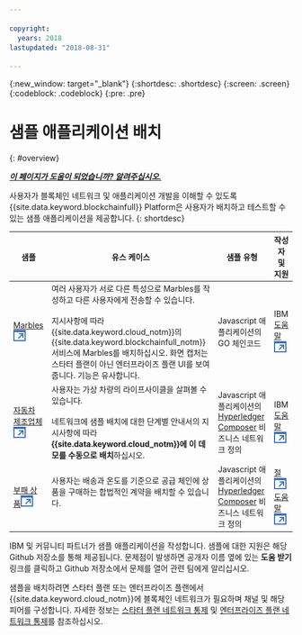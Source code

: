 ```yaml
---

copyright:
  years: 2018
lastupdated: "2018-08-31"

---
```


{:new_window: target="_blank"}
{:shortdesc: .shortdesc}
{:screen: .screen}
{:codeblock: .codeblock}
{:pre: .pre}

# 샘플 애플리케이션 배치
{: #overview}


***[이 페이지가 도움이 되었습니까? 알려주십시오.](https://www.surveygizmo.com/s3/4501493/IBM-Blockchain-Documentation)***


사용자가 블록체인 네트워크 및 애플리케이션 개발을 이해할 수 있도록 {{site.data.keyword.blockchainfull}} Platform은 사용자가 배치하고 테스트할 수 있는 샘플 애플리케이션을 제공합니다.
{: shortdesc}

| 샘플     | 유스 케이스       | 샘플 유형  | 작성자 및 지원  |
| --------------|---------------------|----|-------|
| [Marbles ![외부 링크 아이콘](../images/external_link.svg "외부 링크 아이콘")](https://github.com/IBM-Blockchain/marbles "Marbles")| 여러 사용자가 서로 다른 특성으로 Marbles를 작성하고 다른 사용자에게 전송할 수 있습니다. <br> <br> 지시사항에 따라 {{site.data.keyword.cloud_notm}}의 {{site.data.keyword.blockchainfull_notm}} 서비스에 Marbles를 배치하십시오. 화면 캡처는 스타터 플랜이 아닌 엔터프라이즈 플랜 UI를 보여줍니다. 기능은 유사합니다. | Javascript 애플리케이션의 GO 체인코드|IBM<br> [도움말 ![외부 링크 아이콘](../images/external_link.svg "외부 링크 아이콘")](https://github.com/IBM-Blockchain/marbles/issues "도움말") |
|[자동차 제조업체 ![외부 링크 아이콘](../images/external_link.svg "외부 링크 아이콘")](https://github.com/IBM-Blockchain/vehicle-manufacture "자동차 제조업체") | 사용자는 가상 차량의 라이프사이클을 살펴볼 수 있습니다.  <br> <br> 네트워크에 샘플 배치에 대한 단계별 안내서의 지시사항에 따라 **{{site.data.keyword.cloud_notm}}에 이 데모를 수동으로 배치**하십시오.|Javascript 애플리케이션의 [Hyperledger Composer](/docs/services/blockchain/references/hyperledger_composer.html) 비즈니스 네트워크 정의 |IBM<br> [도움말 ![외부 링크 아이콘](../images/external_link.svg "외부 링크 아이콘")](https://github.com/IBM-Blockchain/vehicle-manufacture/issues "도움말") |
|[부패 상품![외부 링크 아이콘](../images/external_link.svg "외부 링크 아이콘")](https://github.com/clauseHQ/demo-clause-ibm-perishable-goods "부패 상품")| 사용자는 배송과 온도를 기준으로 공급 체인에 상품을 구매하는 합법적인 계약을 배치할 수 있습니다. <br>  <br> <!-- This sample leverages the [Toolchain tool service![External link icon](../images/external_link.svg "External link icon")](../images/external_link.svg "External link icon")](https://console.bluemix.net/docs/services/ContinuousDelivery/index.html) to deploy the sample on your network automatically.--> |Javascript 애플리케이션의 [Hyperledger Composer](/docs/services/blockchain/references/hyperledger_composer.html) 비즈니스 네트워크 정의 | [절 ![외부 링크 아이콘](../images/external_link.svg "외부 링크 아이콘")](http://clause.io/ "절")<br> [도움말 ![외부 링크 아이콘](../images/external_link.svg "외부 링크 아이콘")](https://github.com/clauseHQ/demo-clause-ibm-perishable-goods/issues "도움말") |

IBM 및 커뮤니티 파트너가 샘플 애플리케이션을 작성합니다. 샘플에 대한 지원은 해당 Github 저장소를 통해 제공됩니다. 문제점이 발생하면 공개자 이름 옆에 있는 **도움 받기** 링크를 클릭하고 Github 저장소에서 문제를 열어 관련 팀에게 알리십시오.

샘플을 배치하려면 스타터 플랜 또는 엔터프라이즈 플랜에서 {{site.data.keyword.cloud_notm}}에 블록체인 네트워크가 필요하며 채널 및 해당 피어를 구성합니다. 자세한 정보는 [스타터 플랜 네트워크 통제](/docs/services/blockchain/get_start_starter_plan.html) 및 [엔터프라이즈 플랜 네트워크 통제](/docs/services/blockchain/get_start.html)를 참조하십시오.


<!--

After you provision a Starter Plan network, you can deploy the sample applications in the Network Monitor, which automates the steps to enable sample applications to run on your network. You can also enable the samples step-by-step to learn the entire process of application deployment, which you need to follow when you deploy your own applications.

-->

<!--
## Deploying sample applications in Starter Plan

Starter Plan provides a simple approach to deploy sample applications by leveraging the Toolchain service on {{site.data.keyword.cloud_notm}} with just a few clicks. After you deploy and launch a sample application, it will run on your blockchain network automatically.

Starter Plan provides two sample applications for you to start with.

* **Marbles**

  The Marbles sample enables users to create virtual marbles with different properties and to transfer them with other users. For more information about Marbles, see [Marbles Demo ![External link icon](../images/external_link.svg "External link icon")](https://github.com/IBM-Blockchain/marbles).


* **Vehicle Manufacture**

  The Vehicle Manufacture sample enables users to go through the lifecycle of a virtual vehicle. For more information about this sample, see [Vehicle Manufacture ![External link icon](../images/external_link.svg "External link icon")](https://github.com/IBM-Blockchain/vehicle-manufacture).

Complete the following steps to deploy a sample application:

1. Enter the **Network Monitor** of your Starter Plan network. If you don't have one, see [Creating a network](/docs/services/blockchain/get_start_starter_plan.html#creating-a-network).

2. Open the "Try samples" screen in your Network Monitor. Choose the sample application that you want to deploy and click the **Deploy via Toolchain** button.

3. A Toolchain service configuration window opens. Ensure that all required tools are correctly integrated. Note that if you have more than one organizations, make sure that you enter the correct organization name. The organization name should be the email address that you use to sign up for the network.
    **Tip**: You must disable pop-up blockers so that the Toolchain service configuration page can open.


  If this is the first application that you deploy via Toolchain, you need to authorize Toolchain to access the GitHub repository.

  ![sampleappflow2](../images/sampleappflow2.png)

  After you click the "Authorize" button, you are taken to GitHub. If you don't have a GitHub account, you need to create one. Give Toolchain access to your repositories by entering your account information. If you don't want to give Toolchain this access, you can deploy the sample applications manually. For more information, see [Deploying sample applications manually](#deploy_sample_applications_manually).

5. Click the **Create** button at the bottom of the Toolchain page. This should take you back to the Network Monitor, where the deployment of Marbles should be in process. This process should take five to 10 minutes.

After the deployment completes, you can start to use the Marbles sample on your Starter Plan network.

Because this process creates a forked GitHub repository that you have access to and control over, you can make changes to Marbles in the forked repository and commit them. These commits will trigger an automatic build of your Marbles application and allow you to demo it in {{site.data.keyword.cloud_notm}}.
-->

<!--
## Deploying sample applications manually
{: #deploy_sample_applications_manually}

If you want to deploy sample applications without using the Network Monitor, ensure that you install all software prerequisites on your local file system. For more information, see [Setting up application development environment](/docs/services/blockchain/v10_application.html#setting-up-application-development-environment).

You also need a blockchain network on {{site.data.keyword.cloud_notm}} with either Starter Plan or Enterprise Plan, and configure a channel and its peers. For more information, see [Govern Starter Plan network](/docs/services/blockchain/get_start_starter_plan.html) and [Govern Enterprise Plan network](/docs/services/blockchain/get_start.html). After you provision a network and can deploy applications on it, retrieve the API endpoints of your network resources that your application will access. For more information, see [Adding network API endpoints to your application](/docs/services/blockchain/v10_application.html#adding-network-api-endpoints-to-your-application).

You can deploy one of the following sample applications to your network:

- **Marbles**

  In the Marbles application, multiple users can create marbles with different properties and transfer them to others. The Marbles application is written in JavaScript and the chaincode is written in Go.

  You can find the sample code and instructions in [Marbles in GitHub ![External link icon](../images/external_link.svg "External link icon")](https://github.com/IBM-Blockchain/marbles).

  Use the Bluemix instructions rather than the instructions for hosting Marbles locally and input the relevant information from your network. Note that the screen captures in the Marbles GitHub show the Enterprise Plan UI (since the Enterprise Plan supports only the manual path for deploying Marbles), which is a little different from the Starter Plan UI. Nevertheless both UIs have the same basic parts, and you can find the names of your peers, channels, and other service credential information in the appropriate screens.

- **Fabcar**

  In Fabcar, you can perform **queries** and **ledger updates** on car records in the ledger. Fabcar is written in JavaScript and the chaincode is written in Go.

  You can find sample code in [Fabric car in GitHub ![External link icon](../images/external_link.svg "External link icon")](https://github.com/hyperledger/fabric-samples/tree/release/fabcar), and instruction in [Writing Your First Application ![External link icon](../images/external_link.svg "External link icon")](http://hyperledger-fabric.readthedocs.io/en/latest/write_first_app.html).

- **Other applications**

  For more information about how to host your own applications inside {{site.data.keyword.cloud_notm}}, see [Hosting applications](/docs/services/blockchain/v10_application.html#hosting-applications).

-->

<!--
## Deleting a sample application

To delete a sample application that was acquired through the Toolchain process, navigate to where the sample lives in the UI. Because sample applications are instantiated on a channel, you can find the sample in channels. Click **Channels** on the left navigation to open the "Channels" screen. Click the relevant channel on which the sample is instantiated, and then click **Chaincode**. This displays chaincode that are instantiated on this channel.

If you click the chaincode of your application, you can see a **Delete** tab. However, clicking **Delete** alone does not delete the sample application, but delete only the chaincode container.  You also need to navigate to the {{site.data.keyword.cloud_notm}} dashboard and the Toolchain dashboard to delete the sample there.

-->

